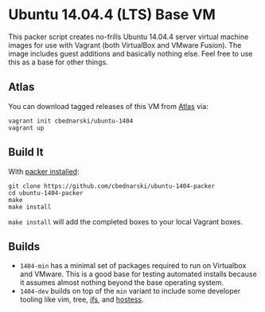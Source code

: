 # Ubuntu 14.04.4 (LTS) Base VM

This packer script creates no-frills Ubuntu 14.04.4 server virtual machine images for use with Vagrant (both VirtualBox and VMware Fusion). The image includes guest additions and basically nothing else. Feel free to use this as a base for other things.

## Atlas

You can download tagged releases of this VM from [Atlas](https://atlas.hashicorp.com/cbednarski/boxes/ubuntu-1404) via:

    vagrant init cbednarski/ubuntu-1404
    vagrant up

## Build It

With [packer installed](http://www.packer.io/intro/getting-started/setup.html):

    git clone https://github.com/cbednarski/ubuntu-1404-packer
    cd ubuntu-1404-packer
    make
    make install

`make install` will add the completed boxes to your local Vagrant boxes.

## Builds

- `1404-min` has a minimal set of packages required to run on Virtualbox and VMware. This is a good base for testing automated installs because it assumes almost nothing beyond the base operating system.
- `1404-dev` builds on top of the `min` variant to include some developer tooling like vim, tree, [ifs](https://github.com/cbednarski/ifs-python), and [hostess](https://github.com/cbednarski/hostess).
